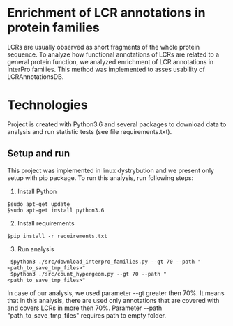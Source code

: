 # Enrichment of LCR annotations in protein families
LCRs are usually observed as short fragments of the whole protein sequence. To analyze how functional annotations of LCRs are related to a general protein function, we analyzed enrichment of LCR annotations in InterPro families.
This method was implemented to asses usability of LCRAnnotationsDB. 

# Technologies
Project is created with Python3.6 and several packages to download data to analysis and run statistic tests (see file requirements.txt).

## Setup and run
This project was implemented in linux dystrybution and we present only setup with pip package. To run this analysis, run following steps:

1. Install Python
```
$sudo apt-get update
$sudo apt-get install python3.6
```
2. Install requirements
```
$pip install -r requirements.txt
```
3. Run analysis
```
 $python3 ./src/download_interpro_families.py --gt 70 --path "<path_to_save_tmp_files>"
 $python3 ./src/count_hypergeom.py --gt 70 --path "<path_to_save_tmp_files>"
```
In case of our analysis, we used parameter --gt greater then 70%. It means that in this analysis, there are used only annotations that are covered with and covers LCRs in more then 70%. Parameter --path "path_to_save_tmp_files" requires path to empty folder.
